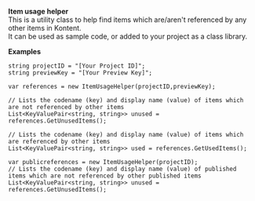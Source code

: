 **Item usage helper**  
This is a utility class to help find items which are/aren't referenced by any other items in Kontent.  
It can be used as sample code, or added to your project as a class library.  
  
**Examples**  
  
    string projectID = "[Your Project ID]";
	string previewKey = "[Your Preview Key]";
	
	var references = new ItemUsageHelper(projectID,previewKey);
	
	// Lists the codename (key) and display name (value) of items which are not referenced by other items
	List<KeyValuePair<string, string>> unused = references.GetUnusedItems();

	// Lists the codename (key) and display name (value) of items which are referenced by other items 
	List<KeyValuePair<string, string>> used = references.GetUsedItems();  

	var publicreferences = new ItemUsageHelper(projectID);
	// Lists the codename (key) and display name (value) of published items which are not referenced by other published items
	List<KeyValuePair<string, string>> unused = references.GetUnusedItems();

  
